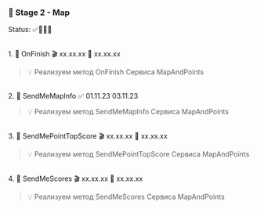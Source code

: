### 🥗 Stage 2 - Map

Status: ✅🏁🏁🏁

<br>1. 🧡 OnFinish 🎬 xx.xx.xx 🏁 xx.xx.xx

> 💡 Реализуем метод OnFinish Сервиса MapAndPoints

<br>2. 🧡 SendMeMapInfo ✅ 01.11.23 03.11.23

> 💡 Реализуем метод SendMeMapInfo Сервиса MapAndPoints

<br>3. 🧡 SendMePointTopScore 🎬 xx.xx.xx 🏁 xx.xx.xx

> 💡 Реализуем метод SendMePointTopScore Сервиса MapAndPoints

<br>4. 🧡 SendMeScores 🎬 xx.xx.xx 🏁 xx.xx.xx

> 💡 Реализуем метод SendMeScores Сервиса MapAndPoints
